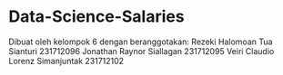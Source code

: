 # Data-Science-Salaries
Dibuat oleh kelompok 6 dengan beranggotakan:
  Rezeki Halomoan Tua Sianturi 231712096
  Jonathan Raynor Siallagan 231712095
  Veiri Claudio Lorenz Simanjuntak 231712102
